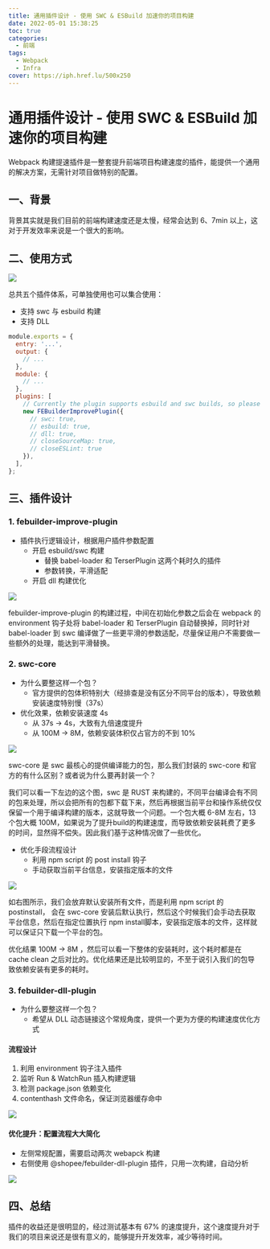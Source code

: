 ```yaml
---
title: 通用插件设计 - 使用 SWC & ESBuild 加速你的项目构建
date: 2022-05-01 15:38:25
toc: true
categories:
  - 前端
tags:
  - Webpack
  - Infra
cover: https://iph.href.lu/500x250
---
```


# 通用插件设计 - 使用 SWC & ESBuild 加速你的项目构建

Webpack 构建提速插件是一整套提升前端项目构建速度的插件，能提供一个通用的解决方案，无需针对项目做特别的配置。

## 一、背景

背景其实就是我们目前的前端构建速度还是太慢，经常会达到 6、7min 以上，这对于开发效率来说是一个很大的影响。

## 二、使用方式

![](https://file-1305436646.cos.ap-nanjing.myqcloud.com/blog/improve-speed/1.png)

总共五个插件体系，可单独使用也可以集合使用：

- 支持 swc 与 esbuild 构建
- 支持 DLL

```js
module.exports = {
  entry: '...',
  output: {
    // ...
  },
  module: {
    // ...
  },
  plugins: [
    // Currently the plugin supports esbuild and swc builds, so please choose one of them, there will be a warning if both are set to true
    new FEBuilderImprovePlugin({
      // swc: true,
      // esbuild: true,
      // dll: true,
      // closeSourceMap: true,
      // closeESLint: true
    }),
  ],
};
```

## 三、插件设计

### 1. febuilder-improve-plugin

- 插件执行逻辑设计，根据用户插件参数配置
  - 开启 esbuild/swc 构建
    - 替换 babel-loader 和 TerserPlugin 这两个耗时久的插件
    - 参数转换，平滑适配
  - 开启 dll 构建优化

![](https://file-1305436646.cos.ap-nanjing.myqcloud.com/blog/improve-speed/2.png)

febuilder-improve-plugin 的构建过程，中间在初始化参数之后会在 webpack 的 environment 钩子处将 babel-loader 和 TerserPlugin 自动替换掉，同时针对 babel-loader 到 swc 编译做了一些更平滑的参数适配，尽量保证用户不需要做一些额外的处理，能达到平滑替换。

### 2. swc-core

- 为什么要整这样一个包？
  - 官方提供的包体积特别大（经排查是没有区分不同平台的版本），导致依赖安装速度特别慢（37s）
- 优化效果，依赖安装速度 4s
  - 从 37s -> 4s，大致有九倍速度提升
  - 从 100M -> 8M，依赖安装体积仅占官方的不到 10%

![](https://file-1305436646.cos.ap-nanjing.myqcloud.com/blog/improve-speed/3.png)

swc-core 是 swc 最核心的提供编译能力的包，那么我们封装的 swc-core 和官方的有什么区别？或者说为什么要再封装一个？

我们可以看一下左边的这个图，swc 是 RUST 来构建的，不同平台编译会有不同的包来处理，所以会把所有的包都下载下来，然后再根据当前平台和操作系统仅仅保留一个用于编译构建的版本，这就导致一个问题。一个包大概 6-8M 左右，13个包大概 100M，如果说为了提升build的构建速度，而导致依赖安装耗费了更多的时间，显然得不偿失。因此我们基于这种情况做了一些优化。

- 优化手段流程设计
  - 利用 npm script 的 post install 钩子
  - 手动获取当前平台信息，安装指定版本的文件

![](https://file-1305436646.cos.ap-nanjing.myqcloud.com/blog/improve-speed/4.png)

如右图所示，我们会放弃默认安装所有文件，而是利用 npm script 的 postinstall， 会在 swc-core 安装后默认执行，然后这个时候我们会手动去获取平台信息，然后在指定位置执行 npm install脚本，安装指定版本的文件，这样就可以保证只下载一个平台的包。

优化结果 100M -> 8M ，然后可以看一下整体的安装耗时，这个耗时都是在 cache clean 之后对比的。优化结果还是比较明显的，不至于说引入我们的包导致依赖安装有更多的耗时。

### 3. febuilder-dll-plugin

- 为什么要整这样一个包？
  - 希望从 DLL 动态链接这个常规角度，提供一个更为方便的构建速度优化方式

#### 流程设计

1. 利用 environment 钩子注入插件
2. 监听 Run & WatchRun 插入构建逻辑
3. 检测 package.json 依赖变化
4. contenthash 文件命名，保证浏览器缓存命中

![](https://file-1305436646.cos.ap-nanjing.myqcloud.com/blog/improve-speed/5.png)

#### 优化提升：配置流程大大简化

- 左侧常规配置，需要启动两次 webapck 构建
- 右侧使用 @shopee/febuilder-dll-plugin 插件，只用一次构建，自动分析

![](https://file-1305436646.cos.ap-nanjing.myqcloud.com/blog/improve-speed/6.png)

## 四、总结

插件的收益还是很明显的，经过测试基本有 67% 的速度提升，这个速度提升对于我们的项目来说还是很有意义的，能够提升开发效率，减少等待时间。
